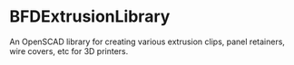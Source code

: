 # BFDExtrusionLibrary
An OpenSCAD library for creating various extrusion clips, panel retainers, wire covers, etc for 3D printers. 
